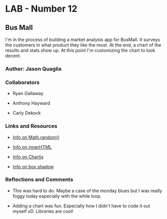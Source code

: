 # LAB - Number 12

## Bus Mall

I'm in the process of building a market analysis app for BusMall. It surveys the customers in what product they like the most. At the end, a chart of the results and stats show up. At this point I'm customizing the chart to look decent.

### Author: Jason Quaglia

### Collaborators

* Ryan Gallaway

* Anthony Hayward

* Carly Dekock

### Links and Resources

* [Info on Math.random()](https://developer.mozilla.org/en-US/docs/Web/JavaScript/Reference/Global_Objects/Math/random)

* [Info on innerHTML](https://developer.mozilla.org/en-US/docs/Web/API/Element/innerHTML)

* [Info on Chartjs](https://www.chartjs.org/docs/latest/)

* [Info on box shadow](https://stackoverflow.com/questions/33203148/how-to-make-a-div-box-look-3d)

### Reflections and Comments

* This was hard to do. Maybe a case of the monday blues but I was really foggy today especially with the while loop.

* Adding a chart was fun. Especially how I didn't have to code it out myself xD. Libraries are cool!